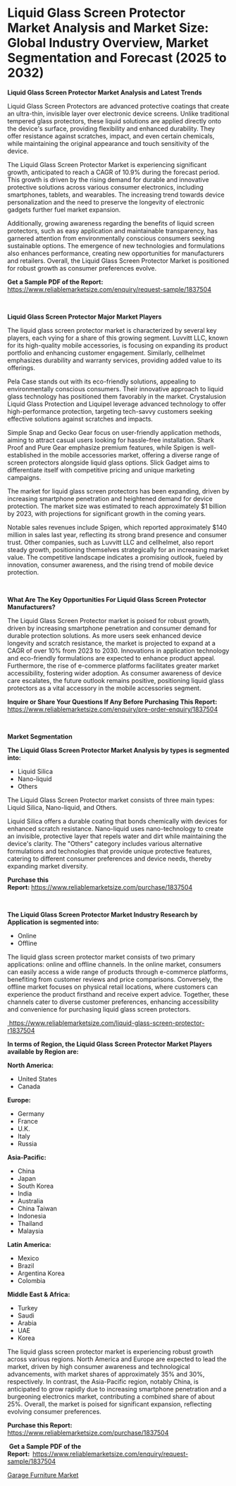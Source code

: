 <p><h1>Liquid Glass Screen Protector Market Analysis and Market Size: Global Industry Overview, Market Segmentation and Forecast (2025 to 2032)</h1></p><p><strong>Liquid Glass Screen Protector Market Analysis and Latest Trends</strong></p>
<p><p>Liquid Glass Screen Protectors are advanced protective coatings that create an ultra-thin, invisible layer over electronic device screens. Unlike traditional tempered glass protectors, these liquid solutions are applied directly onto the device's surface, providing flexibility and enhanced durability. They offer resistance against scratches, impact, and even certain chemicals, while maintaining the original appearance and touch sensitivity of the device.</p><p>The Liquid Glass Screen Protector Market is experiencing significant growth, anticipated to reach a CAGR of 10.9% during the forecast period. This growth is driven by the rising demand for durable and innovative protective solutions across various consumer electronics, including smartphones, tablets, and wearables. The increasing trend towards device personalization and the need to preserve the longevity of electronic gadgets further fuel market expansion. </p><p>Additionally, growing awareness regarding the benefits of liquid screen protectors, such as easy application and maintainable transparency, has garnered attention from environmentally conscious consumers seeking sustainable options. The emergence of new technologies and formulations also enhances performance, creating new opportunities for manufacturers and retailers. Overall, the Liquid Glass Screen Protector Market is positioned for robust growth as consumer preferences evolve.</p></p>
<p><strong>Get a Sample PDF of the Report:&nbsp;</strong> <a href="https://www.reliablemarketsize.com/enquiry/request-sample/1837504?utm_campaign=2445&utm_medium=2&utm_source=Github&utm_content=ia&utm_term=05042025&utm_id=liquid-glass-screen-protector">https://www.reliablemarketsize.com/enquiry/request-sample/1837504</a></p>
<p>&nbsp;</p>
<p><strong>Liquid Glass Screen Protector Major Market Players</strong></p>
<p><p>The liquid glass screen protector market is characterized by several key players, each vying for a share of this growing segment. Luvvitt LLC, known for its high-quality mobile accessories, is focusing on expanding its product portfolio and enhancing customer engagement. Similarly, cellhelmet emphasizes durability and warranty services, providing added value to its offerings.</p><p>Pela Case stands out with its eco-friendly solutions, appealing to environmentally conscious consumers. Their innovative approach to liquid glass technology has positioned them favorably in the market. Crystalusion Liquid Glass Protection and Liquipel leverage advanced technology to offer high-performance protection, targeting tech-savvy customers seeking effective solutions against scratches and impacts.</p><p>Simple Snap and Gecko Gear focus on user-friendly application methods, aiming to attract casual users looking for hassle-free installation. Shark Proof and Pure Gear emphasize premium features, while Spigen is well-established in the mobile accessories market, offering a diverse range of screen protectors alongside liquid glass options. Slick Gadget aims to differentiate itself with competitive pricing and unique marketing campaigns.</p><p>The market for liquid glass screen protectors has been expanding, driven by increasing smartphone penetration and heightened demand for device protection. The market size was estimated to reach approximately $1 billion by 2023, with projections for significant growth in the coming years.</p><p>Notable sales revenues include Spigen, which reported approximately $140 million in sales last year, reflecting its strong brand presence and consumer trust. Other companies, such as Luvvitt LLC and cellhelmet, also report steady growth, positioning themselves strategically for an increasing market value. The competitive landscape indicates a promising outlook, fueled by innovation, consumer awareness, and the rising trend of mobile device protection.</p></p>
<p>&nbsp;</p>
<p><strong>What Are The Key Opportunities For Liquid Glass Screen Protector Manufacturers?</strong></p>
<p><p>The Liquid Glass Screen Protector market is poised for robust growth, driven by increasing smartphone penetration and consumer demand for durable protection solutions. As more users seek enhanced device longevity and scratch resistance, the market is projected to expand at a CAGR of over 10% from 2023 to 2030. Innovations in application technology and eco-friendly formulations are expected to enhance product appeal. Furthermore, the rise of e-commerce platforms facilitates greater market accessibility, fostering wider adoption. As consumer awareness of device care escalates, the future outlook remains positive, positioning liquid glass protectors as a vital accessory in the mobile accessories segment.</p></p>
<p><strong>Inquire or Share Your Questions If Any Before Purchasing This Report:</strong> <a href="https://www.reliablemarketsize.com/enquiry/pre-order-enquiry/1837504?utm_campaign=2445&utm_medium=2&utm_source=Github&utm_content=ia&utm_term=05042025&utm_id=liquid-glass-screen-protector">https://www.reliablemarketsize.com/enquiry/pre-order-enquiry/1837504</a></p>
<p>&nbsp;</p>
<p><strong>Market Segmentation</strong></p>
<p><strong>The Liquid Glass Screen Protector Market Analysis by types is segmented into:</strong></p>
<p><ul><li>Liquid Silica</li><li>Nano-liquid</li><li>Others</li></ul></p>
<p><p>The Liquid Glass Screen Protector market consists of three main types: Liquid Silica, Nano-liquid, and Others. </p><p>Liquid Silica offers a durable coating that bonds chemically with devices for enhanced scratch resistance. Nano-liquid uses nano-technology to create an invisible, protective layer that repels water and dirt while maintaining the device's clarity. The "Others" category includes various alternative formulations and technologies that provide unique protective features, catering to different consumer preferences and device needs, thereby expanding market diversity.</p></p>
<p><strong>Purchase this Report:&nbsp;</strong><a href="https://www.reliablemarketsize.com/purchase/1837504?utm_campaign=2445&utm_medium=2&utm_source=Github&utm_content=ia&utm_term=05042025&utm_id=liquid-glass-screen-protector">https://www.reliablemarketsize.com/purchase/1837504</a></p>
<p>&nbsp;</p>
<p><strong>The Liquid Glass Screen Protector Market Industry Research by Application is segmented into:</strong></p>
<p><ul><li>Online</li><li>Offline</li></ul></p>
<p><p>The liquid glass screen protector market consists of two primary applications: online and offline channels. In the online market, consumers can easily access a wide range of products through e-commerce platforms, benefiting from customer reviews and price comparisons. Conversely, the offline market focuses on physical retail locations, where customers can experience the product firsthand and receive expert advice. Together, these channels cater to diverse customer preferences, enhancing accessibility and convenience for purchasing liquid glass screen protectors.</p></p>
<p><a href="https://www.reliablemarketsize.com/liquid-glass-screen-protector-r1837504?utm_campaign=2445&utm_medium=2&utm_source=Github&utm_content=ia&utm_term=05042025&utm_id=liquid-glass-screen-protector">&nbsp;https://www.reliablemarketsize.com/liquid-glass-screen-protector-r1837504</a></p>
<p><strong>In terms of Region, the Liquid Glass Screen Protector Market Players available by Region are:</strong></p>
<p>
    <p> <strong> North America: </strong>
        <ul>
            <li>United States</li>
            <li>Canada</li>
        </ul>
        </p> 
    <p> <strong> Europe: </strong>
        <ul>
            <li>Germany</li>
            <li>France</li>
            <li>U.K.</li>
            <li>Italy</li>
            <li>Russia</li>
        </ul>
        </p> 
    <p> <strong> Asia-Pacific: </strong>
        <ul>
            <li>China</li>
            <li>Japan</li>
            <li>South Korea</li>
            <li>India</li>
            <li>Australia</li>
            <li>China Taiwan</li>
            <li>Indonesia</li>
            <li>Thailand</li>
            <li>Malaysia</li>
        </ul>
        </p> 
    <p> <strong> Latin America: </strong>
        <ul>
            <li>Mexico</li>
            <li>Brazil</li>
            <li>Argentina Korea</li>
            <li>Colombia</li>
        </ul>
        </p> 
    <p> <strong> Middle East & Africa: </strong>
        <ul>
            <li>Turkey</li>
            <li>Saudi</li>
            <li>Arabia</li>
            <li>UAE</li>
            <li>Korea</li>
        </ul>
    </p>
    </p>
<p><p>The liquid glass screen protector market is experiencing robust growth across various regions. North America and Europe are expected to lead the market, driven by high consumer awareness and technological advancements, with market shares of approximately 35% and 30%, respectively. In contrast, the Asia-Pacific region, notably China, is anticipated to grow rapidly due to increasing smartphone penetration and a burgeoning electronics market, contributing a combined share of about 25%. Overall, the market is poised for significant expansion, reflecting evolving consumer preferences.</p></p>
<p><strong>Purchase this Report: </strong><a href="https://www.reliablemarketsize.com/purchase/1837504?utm_campaign=2445&utm_medium=2&utm_source=Github&utm_content=ia&utm_term=05042025&utm_id=liquid-glass-screen-protector">https://www.reliablemarketsize.com/purchase/1837504</a></p>
<p>&nbsp;<strong>Get a Sample PDF of the Report:&nbsp;&nbsp;</strong><a href="https://www.reliablemarketsize.com/enquiry/request-sample/1837504?utm_campaign=2445&utm_medium=2&utm_source=Github&utm_content=ia&utm_term=05042025&utm_id=liquid-glass-screen-protector">https://www.reliablemarketsize.com/enquiry/request-sample/1837504</a></p>
<p><strong></strong></p>
<p><p><a href="https://github.com/leopardmicheal7019/Market-Research-Report-List-1/blob/main/garage-furniture-market.md?utm_campaign=2445&utm_medium=2&utm_source=Github&utm_content=ia&utm_term=05042025&utm_id=liquid-glass-screen-protector">Garage Furniture Market</a></p></p>